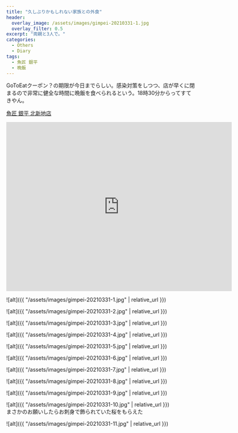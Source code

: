 ```yaml
---
title: "久しぶりかもしれない家族との外食"
header:
  overlay_image: /assets/images/gimpei-20210331-1.jpg
  overlay_filter: 0.5
excerpt: "両親と3人で。"
categories:
  - Others
  - Diary
tags:
  - 魚匠 銀平
  - 晩飯
---
```


GoToEatクーポン？の期限が今日までらしい。感染対策をしつつ、店が早くに閉まるので非常に健全な時間に晩飯を食べられるという。18時30分からってすてきやん。

[魚匠 銀平 北新地店](https://c986000.gorp.jp/)

<iframe src="https://www.google.com/maps/embed?pb=!1m18!1m12!1m3!1d3280.3595140339307!2d135.4944780152321!3d34.6961110804357!2m3!1f0!2f0!3f0!3m2!1i1024!2i768!4f13.1!3m3!1m2!1s0x6000e6f2088c9175%3A0xeee8a29a82134496!2sGimpei%20Osaka-kitashinchi!5e0!3m2!1sen!2sjp!4v1618567333119!5m2!1sen!2sjp" width="600" height="450" style="border:0;" allowfullscreen="" loading="lazy"></iframe>
<p></p>

![alt]({{ "/assets/images/gimpei-20210331-1.jpg" | relative_url }})
<p></p>
![alt]({{ "/assets/images/gimpei-20210331-2.jpg" | relative_url }})
<p></p>
![alt]({{ "/assets/images/gimpei-20210331-3.jpg" | relative_url }})
<p></p>
![alt]({{ "/assets/images/gimpei-20210331-4.jpg" | relative_url }})
<p></p>
![alt]({{ "/assets/images/gimpei-20210331-5.jpg" | relative_url }})
<p></p>
![alt]({{ "/assets/images/gimpei-20210331-6.jpg" | relative_url }})
<p></p>
![alt]({{ "/assets/images/gimpei-20210331-7.jpg" | relative_url }})
<p></p>
![alt]({{ "/assets/images/gimpei-20210331-8.jpg" | relative_url }})
<p></p>
![alt]({{ "/assets/images/gimpei-20210331-9.jpg" | relative_url }})
<p></p>
![alt]({{ "/assets/images/gimpei-20210331-10.jpg" | relative_url }})
<figcaption>まさかのお願いしたらお刺身で飾られていた桜をもらえた</figcaption>
<p></p>
![alt]({{ "/assets/images/gimpei-20210331-11.jpg" | relative_url }})
